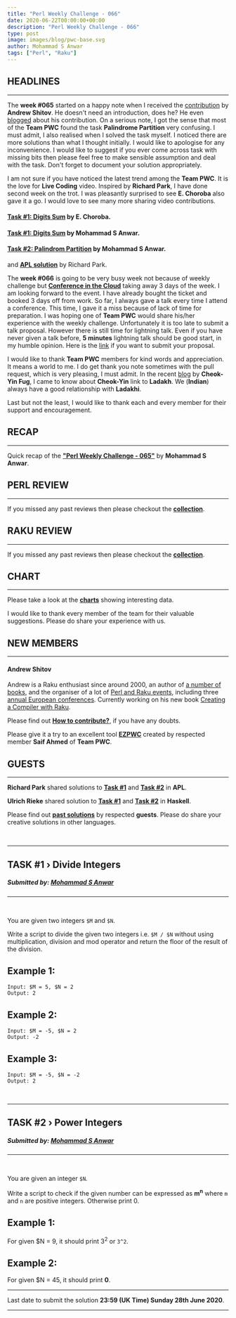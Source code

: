 ```yaml
---
title: "Perl Weekly Challenge - 066"
date: 2020-06-22T00:00:00+00:00
description: "Perl Weekly Challenge - 066"
type: post
image: images/blog/pwc-base.svg
author: Mohammad S Anwar
tags: ["Perl", "Raku"]
---
```


## HEADLINES

***

The **week #065** started on a happy note when I received the [contribution](https://github.com/manwar/perlweeklychallenge-club/blob/master/challenge-065/ash/raku/ch-1.raku) by **Andrew Shitov**. He doesn't need an introduction, does he? He even [blogged](https://andrewshitov.com/2020/06/15/raku-daily-skill-builders/) about his contribution. On a serious note, I got the sense that most of the **Team PWC** found the task **Palindrome Partition** very confusing. I must admit, I also realised when I solved the task myself. I noticed there are more solutions than what I thought initially. I would like to apologise for any inconvenience. I would like to suggest if you ever come across task with missing bits then please feel free to make sensible assumption and deal with the task. Don't forget to document your solution appropriately.

I am not sure if you have noticed the latest trend among the **Team PWC**. It is the love for **Live Coding** video. Inspired by **Richard Park**, I have done second week on the trot. I was pleasantly surprised to see **E. Choroba** also gave it a go. I would love to see many more sharing video contributions.

#### [Task #1: Digits Sum](https://www.youtube.com/watch?v=jKhynykjxRI) by E. Choroba.
#### [Task #1: Digits Sum](https://www.youtube.com/watch?v=m2tTUrq1YPg) by Mohammad S Anwar.
#### [Task #2: Palindrom Partition](https://www.youtube.com/watch?v=eM1DuYYo1rs) by Mohammad S Anwar.

and **[APL solution](https://www.youtube.com/watch?v=qXda8_AJWQc)** by Richard Park.

The **week #066** is going to be very busy week not because of weekly challenge but **[Conference in the Cloud](https://tpc20cic.sched.com/)** taking away 3 days of the week. I am looking forward to the event. I have already bought the ticket and booked 3 days off from work. So far, I always gave a talk every time I attend a conference. This time, I gave it a miss because of lack of time for preparation. I was hoping one of **Team PWC** would share his/her experience with the weekly challenge. Unfortunately it is too late to submit a talk proposal. However there is still time for lightning talk. Even if you have never given a talk before, **5 minutes** lightning talk should be good start, in my humble opinion. Here is the [link](https://docs.google.com/forms/d/e/1FAIpQLSfoyYu-DEyEz83lNWWrDaMRR1UW8FRpOQEVE2Gv2by9_kMbbA/viewform) if you want to submit your proposal.

I would like to thank **Team PWC** members for kind words and appreciation. It means a world to me. I do get thank you note sometimes with the pull request, which is very pleasing, I must admit. In the recent [blog](http://blogs.perl.org/users/c_y_fung/2020/06/cys-take-on-pwc065.html) by **Cheok-Yin Fug**, I came to know about **Cheok-Yin** link to **Ladakh**. We (**Indian**) always have a good relationship with **Ladakhi**.

Last but not the least, I would like to thank each and every member for their support and encouragement.

## RECAP

***

Quick recap of the [**"Perl Weekly Challenge - 065"**](/blog/recap-challenge-065) by **Mohammad S Anwar**.

## PERL REVIEW

***

If you missed any past reviews then please checkout the [**collection**](/p5-reviews).

## RAKU REVIEW

***

If you missed any past reviews then please checkout the [**collection**](/p6-reviews).

## CHART

***

Please take a look at the [**charts**](/chart) showing interesting data.

I would like to thank every member of the team for their valuable suggestions. Please do share your experience with us.

## NEW MEMBERS

***

#### **Andrew Shitov**

Andrew is a Raku enthusiast since around 2000, an author of [a number of books](https://andrewshitov.com/2020/01/29/my-open-perl-6-and-raku-books/), and the organiser of a lot of [Perl and Raku events](http://yapcrussia.org/), including three [annual European conferences](https://perlcon.eu/about). Currently working on his new book [Creating a Compiler with Raku](https://andrewshitov.com/creating-a-compiler-with-raku/).

Please find out [**How to contribute?**](/blog/how-to-contribute), if you have any doubts.

Please give it a try to an excellent tool [**EZPWC**](https://github.com/saiftynet/EZPWC) created by respected member **Saif Ahmed** of **Team PWC**.

## GUESTS

***

**Richard Park** shared solutions to [**Task #1**](https://github.com/manwar/perlweeklychallenge-club/blob/master/challenge-065/richard-park/apl/ch-1.aplf) and  [**Task #2**](https://github.com/manwar/perlweeklychallenge-club/blob/master/challenge-065/richard-park/apl/ch-2.aplf) in **APL**.

**Ulrich Rieke** shared solution to [**Task #1**](https://github.com/manwar/perlweeklychallenge-club/blob/master/challenge-065/ulrich-rieke/haskell/ch-1.hs) and [**Task #2**](https://github.com/manwar/perlweeklychallenge-club/blob/master/challenge-065/ulrich-rieke/haskell/ch-2.hs) in **Haskell**.

Please find out [**past solutions**](/blog/guest-contribution) by respected **guests**. Please do share your creative solutions in other languages.

<br>

***

## TASK #1 › Divide Integers
##### **Submitted by:** [Mohammad S Anwar](http://www.manwar.org)

***
<br>

You are given two integers `$M` and `$N`.

Write a script to divide the given two integers i.e. `$M / $N` without using multiplication, division and mod operator and return the floor of the result of the division.

## Example 1:

    Input: $M = 5, $N = 2
    Output: 2

## Example 2:

    Input: $M = -5, $N = 2
    Output: -2

## Example 3:

    Input: $M = -5, $N = -2
    Output: 2

<br>

***
## TASK #2 › Power Integers
##### **Submitted by:** [Mohammad S Anwar](http://www.manwar.org)
***

<br>

You are given an integer `$N`.

Write a script to check if the given number can be expressed as **m<sup>n</sup>** where `m` and `n` are positive integers. Otherwise print 0.

## Example 1:

For given $N = 9, it should print 3<sup>2</sup> or `3^2`.

## Example 2:

For given $N = 45, it should print **0**.

***

Last date to submit the solution **23:59 (UK Time) Sunday 28th June 2020**.

***
